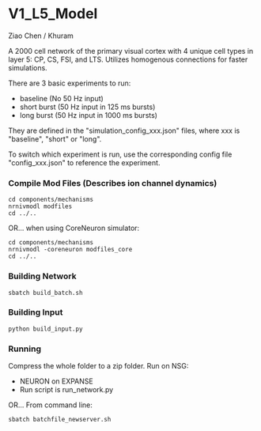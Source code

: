 # V1_L5_Model

Ziao Chen / Khuram

A 2000 cell network of the primary visual cortex with 4 unique cell types in layer 5: CP, CS, FSI, and LTS. Utilizes homogenous connections for faster simulations.


There are 3 basic experiments to run:
* baseline        (No 50 Hz input)
* short burst     (50 Hz input in 125 ms bursts)
* long burst      (50 Hz input in 1000 ms bursts) 

They are defined in the "simulation_config_xxx.json" files, where xxx is "baseline", "short" or "long".

To switch which experiment is run, use the corresponding config file "config_xxx.json" to reference the experiment.

### Compile Mod Files (Describes ion channel dynamics)
```
cd components/mechanisms
nrnivmodl modfiles
cd ../..
```

OR... when using CoreNeuron simulator:
```
cd components/mechanisms
nrnivmodl -coreneuron modfiles_core
cd ../..
```

### Building Network
```
sbatch build_batch.sh
```

### Building Input
```
python build_input.py
```

### Running
Compress the whole folder to a zip folder. Run on NSG:
* NEURON on EXPANSE
* Run script is run_network.py

OR... From command line:
```
sbatch batchfile_newserver.sh
```

